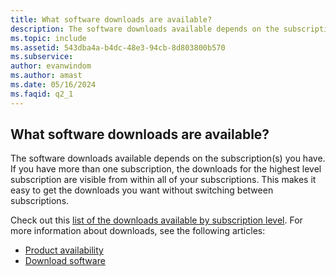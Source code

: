 ```yaml
---
title: What software downloads are available?
description: The software downloads available depends on the subscription(s) you have. If you have more than one subscription, the downloads for the...
ms.topic: include
ms.assetid: 543dba4a-b4dc-48e3-94cb-8d803800b570
ms.subservice: 
author: evanwindom
ms.author: amast
ms.date: 05/16/2024
ms.faqid: q2_1
---
```


## What software downloads are available?

The software downloads available depends on the subscription(s) you have. If you have more than one subscription, the downloads for the highest level subscription are visible from within all of your subscriptions. This makes it easy to get the downloads you want without switching between subscriptions.

Check out this [list of the downloads available by subscription level](https://aka.ms/vss_products_list). For more information about downloads, see the following articles:

- [Product availability](https://learn.microsoft.com/visualstudio/subscriptions/product-availability)
- [Download software](https://learn.microsoft.com/visualstudio/subscriptions/download-software)
